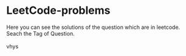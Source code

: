 # LeetCode-problems
Here you can see the solutions of the question which are in leetcode.<br>
Seach the Tag of Question.<br>
<br>
vhys

